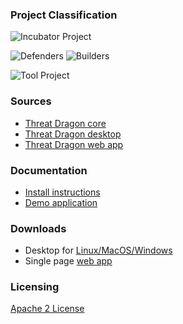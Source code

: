 ### Project Classification

![Incubator Project](assets/images/common/owasp_level_incubator.svg)

![Defenders](assets/images/common/owasp_defenders.svg)
![Builders](assets/images/common/owasp_builders.svg)

![Tool Project](assets/images/common/owasp_tool_project.svg)

### Sources
* [Threat Dragon core](https://github.com/mike-goodwin/owasp-threat-dragon-core)
* [Threat Dragon desktop](https://github.com/mike-goodwin/owasp-threat-dragon-desktop)
* [Threat Dragon web app](https://github.com/mike-goodwin/owasp-threat-dragon)

### Documentation
* [Install instructions](http://docs.threatdragon.org/)
* [Demo application](https://threatdragon.org/)

### Downloads
* Desktop for [Linux/MacOS/Windows](https://github.com/mike-goodwin/owasp-threat-dragon-desktop/releases)
* Single page [web app](https://github.com/mike-goodwin/owasp-threat-dragon/archive/master.zip)

### Licensing
[Apache 2 License](https://www.apache.org/licenses/LICENSE-2.0)
